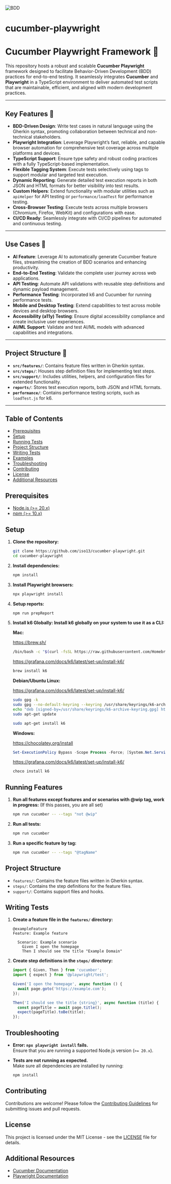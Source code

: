 ![BDD](docs/images/BDD.png)
# cucumber-playwright

# Cucumber Playwright Framework 🚀

This repository hosts a robust and scalable **Cucumber Playwright** framework designed to facilitate Behavior-Driven Development (BDD) practices for end-to-end testing. It seamlessly integrates **Cucumber** and **Playwright** in a TypeScript environment to deliver automated test scripts that are maintainable, efficient, and aligned with modern development practices.

---

## Key Features 🌟
- **BDD-Driven Design**: Write test cases in natural language using the Gherkin syntax, promoting collaboration between technical and non-technical stakeholders.
- **Playwright Integration**: Leverage Playwright’s fast, reliable, and capable browser automation for comprehensive test coverage across multiple platforms and devices.
- **TypeScript Support**: Ensure type safety and robust coding practices with a fully TypeScript-based implementation.
- **Flexible Tagging System**: Execute tests selectively using tags to support modular and targeted test execution.
- **Dynamic Reporting**: Generate detailed test execution reports in both JSON and HTML formats for better visibility into test results.
- **Custom Helpers**: Extend functionality with modular utilities such as `apiHelper` for API testing or `performance/loadTest` for performance testing.
- **Cross-Browser Testing**: Execute tests across multiple browsers (Chromium, Firefox, WebKit) and configurations with ease.
- **CI/CD Ready**: Seamlessly integrate with CI/CD pipelines for automated and continuous testing.

---

## Use Cases 🎯
- **AI Feature**: Leverage AI to automatically generate Cucumber feature files, streamlining the creation of BDD scenarios and enhancing productivity.
- **End-to-End Testing**: Validate the complete user journey across web applications.
- **API Testing**: Automate API validations with reusable step definitions and dynamic payload management.
- **Performance Testing**: Incorporated k6 and Cucumber for running performance tests.
- **Mobile and Desktop Testing**: Extend capabilities to test across mobile devices and desktop browsers.
- **Accessibility (a11y) Testing**: Ensure digital accessibility compliance and create inclusive user experiences.
- **AI/ML Support**: Validate and test AI/ML models with advanced capabilities and integrations.

---

## Project Structure 📂
- **`src/features/`**: Contains feature files written in Gherkin syntax.
- **`src/steps/`**: Houses step definition files for implementing test steps.
- **`src/support/`**: Includes utilities, helpers, and configuration files for extended functionality.
- **`reports/`**: Stores test execution reports, both JSON and HTML formats.
- **`performance/`**: Contains performance testing scripts, such as `loadTest.js` for k6.

---

## Table of Contents
- [Prerequisites](#prerequisites)
- [Setup](#setup)
- [Running Tests](#running-tests)
- [Project Structure](#project-structure)
- [Writing Tests](#writing-tests)
- [Examples](#examples)
- [Troubleshooting](#troubleshooting)
- [Contributing](#contributing)
- [License](#license)
- [Additional Resources](#additional-resources)

## Prerequisites

- [Node.js (>= 20.x)](https://nodejs.org/)
- [npm (>= 10.x)](https://www.npmjs.com/)

## Setup

1. **Clone the repository:**

   ```sh
   git clone https://github.com/iso13/cucumber-playwright.git
   cd cucumber-playwright
   ```

2. **Install dependencies:**

   ```sh
   npm install
   ```

3. **Install Playwright browsers:**

   ```sh
   npx playwright install
   ```

4. **Setup reports:**

   ```sh
   npm run prepReport
   ```

5. **Install k6 Globally: Install k6 globally on your system to use it as a CLI:**

   **Mac:**

   https://brew.sh/

   ```zsh
   /bin/bash -c "$(curl -fsSL https://raw.githubusercontent.com/Homebrew/install/HEAD/install.sh)"
   ```

   https://grafana.com/docs/k6/latest/set-up/install-k6/

   ```zsh
   brew install k6
   ```

   **Debian/Ubuntu Linux:**

   https://grafana.com/docs/k6/latest/set-up/install-k6/

   ```bash
   sudo gpg -k
   sudo gpg --no-default-keyring --keyring /usr/share/keyrings/k6-archive-keyring.gpg --keyserver hkp://keyserver.ubuntu.com:80 --recv-keys C5AD17C747E3415A3642D57D77C6C491D6AC1D69
   echo "deb [signed-by=/usr/share/keyrings/k6-archive-keyring.gpg] https://dl.k6.io/deb stable main" | sudo tee /etc/apt/sources.list.d/k6.list
   sudo apt-get update
   ```

   ```bash
   sudo apt-get install k6
   ```

   **Windows:**

   https://chocolatey.org/install

   ```powershell
   Set-ExecutionPolicy Bypass -Scope Process -Force; [System.Net.ServicePointManager]::SecurityProtocol = [System.Net.ServicePointManager]::SecurityProtocol -bor 3072; iex ((New-Object System.Net.WebClient).DownloadString('https://community.chocolatey.org/install.ps1'))
   ```

   https://grafana.com/docs/k6/latest/set-up/install-k6/

   ```powershell
   choco install k6
   ```

## Running Features

1. **Run all features except features and or scenarios with @wip tag, work in progress:** (If this passes, you are all set)

   ```sh
   npm run cucumber -- --tags "not @wip"
   ```

2. **Run all tests:**

   ```sh
   npm run cucumber
   ```

3. **Run a specific feature by tag:**

   ```sh
   npm run cucumber -- --tags "@tagName"
   ```

## Project Structure

- `features/`: Contains the feature files written in Gherkin syntax.
- `steps/`: Contains the step definitions for the feature files.
- `support/`: Contains support files and hooks.


## Writing Tests

1. **Create a feature file in the `features/` directory:**

   ```gherkin
   @exampleFeature
   Feature: Example feature

     Scenario: Example scenario
       Given I open the homepage
       Then I should see the title "Example Domain"
   ```

2. **Create step definitions in the `steps/` directory:**

   ```typescript
   import { Given, Then } from 'cucumber';
   import { expect } from '@playwright/test';

   Given('I open the homepage', async function () {
     await page.goto('https://example.com');
   });

   Then('I should see the title {string}', async function (title) {
     const pageTitle = await page.title();
     expect(pageTitle).toBe(title);
   });
   ```
## Troubleshooting

- **Error: `npx playwright install` fails.**  
  Ensure that you are running a supported Node.js version (`>= 20.x`).

- **Tests are not running as expected.**  
  Make sure all dependencies are installed by running:
  
  ```sh
  npm install
  ```

## Contributing

Contributions are welcome! Please follow the [Contributing Guidelines](CONTRIBUTING.md) for submitting issues and pull requests.

## License

This project is licensed under the MIT License - see the [LICENSE](LICENSE) file for details.

## Additional Resources

- [Cucumber Documentation](https://cucumber.io/docs/guides/10-minute-tutorial/)
- [Playwright Documentation](https://playwright.dev/docs/intro)

